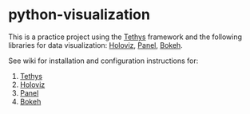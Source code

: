 # python-visualization
This is a practice project using the [Tethys](http://www.tethysplatform.org) framework and the following libraries for data visualization: [Holoviz](https://holoviz.org), [Panel](https://panel.holoviz.org), [Bokeh](https://bokeh.org).

See wiki for installation and configuration instructions for:
1. [Tethys](https://github.com/shylaclark/python-visualization/wiki/Tethys)
2. [Holoviz](https://github.com/shylaclark/python-visualization/wiki/Holoviz)
3. [Panel](https://github.com/shylaclark/python-visualization/wiki/Panel)
4. [Bokeh](https://github.com/shylaclark/python-visualization/wiki/Bokeh)

